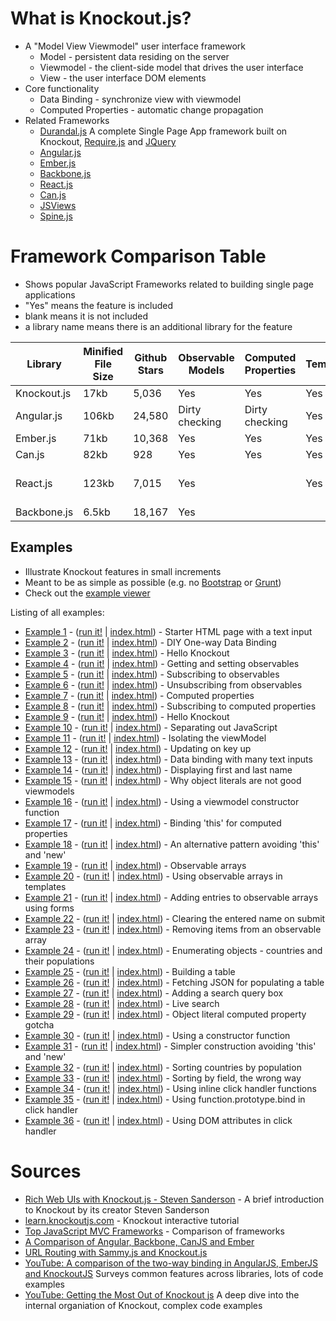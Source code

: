 # What is Knockout.js?

 * A "Model View Viewmodel" user interface framework
   * Model - persistent data residing on the server
   * Viewmodel - the client-side model that drives the user interface
   * View - the user interface DOM elements
 * Core functionality
   * Data Binding - synchronize view with viewmodel
   * Computed Properties - automatic change propagation
 * Related Frameworks
   * [Durandal.js](http://durandaljs.com/) A complete Single Page App framework built on Knockout, [Require.js](http://requirejs.org/) and [JQuery](http://jquery.com/)
   * [Angular.js](https://angularjs.org/)
   * [Ember.js](http://emberjs.com/)
   * [Backbone.js](http://backbonejs.org/)
   * [React.js](https://github.com/facebook/react)
   * [Can.js](http://canjs.com/) 
   * [JSViews](http://www.jsviews.com/)
   * [Spine.js](http://spinejs.com/)

# Framework Comparison Table

 * Shows popular JavaScript Frameworks related to building single page applications
 * "Yes" means the feature is included
 * blank means it is not included
 * a library name means there is an additional library for the feature

| Library     | Minified File Size | Github Stars | Observable Models | Computed Properties | Templating | Data Binding | Composable Views  | Routing   |
|-------------|--------------------|--------------|-------------------|---------------------|------------|--------------|-------------------|-----------|
| Knockout.js | 17kb               | 5,036        | Yes               | Yes                 | Yes        | Yes          | Durandal          | Durandal  |
| Angular.js  | 106kb              | 24,580       | Dirty checking    | Dirty checking      | Yes        | Yes          | AngularUI         | UI-Router |
| Ember.js    | 71kb               | 10,368       | Yes               | Yes                 | Yes        | Yes          | Yes               | Yes       |
| Can.js      | 82kb               | 928          | Yes               | Yes                 | Yes        | Yes          | Yes               | Yes       |
| React.js    | 123kb              | 7,015        | Yes               |                     | Yes        | Yes          | Yes               | react-router-component |
| Backbone.js | 6.5kb              | 18,167       | Yes               |                     |            |              | Yes               | Yes       |

## Examples

 * Illustrate Knockout features in small increments
 * Meant to be as simple as possible (e.g. no [Bootstrap](http://getbootstrap.com/) or [Grunt](http://gruntjs.com/))
 * Check out the [example viewer](http://curran.github.io/screencasts/introToKnockout/exampleViewer)

Listing of all examples:

 * [Example 1](https://github.com/curran/screencasts/tree/gh-pages/introToAngular/examples/snapshots/snapshot01) - ([run it!](http://curran.github.io/screencasts/introToAngular/examples/snapshots/snapshot01) | [index.html](https://github.com/curran/screencasts/tree/gh-pages/introToAngular/examples/snapshots/snapshot01/index.html)) - Starter HTML page with a text input
 * [Example 2](https://github.com/curran/screencasts/tree/gh-pages/introToAngular/examples/snapshots/snapshot02) - ([run it!](http://curran.github.io/screencasts/introToAngular/examples/snapshots/snapshot02) | [index.html](https://github.com/curran/screencasts/tree/gh-pages/introToAngular/examples/snapshots/snapshot02/index.html)) - DIY One-way Data Binding
 * [Example 3](https://github.com/curran/screencasts/tree/gh-pages/introToAngular/examples/snapshots/snapshot03) - ([run it!](http://curran.github.io/screencasts/introToAngular/examples/snapshots/snapshot03) | [index.html](https://github.com/curran/screencasts/tree/gh-pages/introToAngular/examples/snapshots/snapshot03/index.html)) - Hello Knockout
 * [Example 4](https://github.com/curran/screencasts/tree/gh-pages/introToAngular/examples/snapshots/snapshot04) - ([run it!](http://curran.github.io/screencasts/introToAngular/examples/snapshots/snapshot04) | [index.html](https://github.com/curran/screencasts/tree/gh-pages/introToAngular/examples/snapshots/snapshot04/index.html)) - Getting and setting observables
 * [Example 5](https://github.com/curran/screencasts/tree/gh-pages/introToAngular/examples/snapshots/snapshot05) - ([run it!](http://curran.github.io/screencasts/introToAngular/examples/snapshots/snapshot05) | [index.html](https://github.com/curran/screencasts/tree/gh-pages/introToAngular/examples/snapshots/snapshot05/index.html)) - Subscribing to observables
 * [Example 6](https://github.com/curran/screencasts/tree/gh-pages/introToAngular/examples/snapshots/snapshot06) - ([run it!](http://curran.github.io/screencasts/introToAngular/examples/snapshots/snapshot06) | [index.html](https://github.com/curran/screencasts/tree/gh-pages/introToAngular/examples/snapshots/snapshot06/index.html)) - Unsubscribing from observables
 * [Example 7](https://github.com/curran/screencasts/tree/gh-pages/introToAngular/examples/snapshots/snapshot07) - ([run it!](http://curran.github.io/screencasts/introToAngular/examples/snapshots/snapshot07) | [index.html](https://github.com/curran/screencasts/tree/gh-pages/introToAngular/examples/snapshots/snapshot07/index.html)) - Computed properties
 * [Example 8](https://github.com/curran/screencasts/tree/gh-pages/introToAngular/examples/snapshots/snapshot08) - ([run it!](http://curran.github.io/screencasts/introToAngular/examples/snapshots/snapshot08) | [index.html](https://github.com/curran/screencasts/tree/gh-pages/introToAngular/examples/snapshots/snapshot08/index.html)) - Subscribing to computed properties
 * [Example 9](https://github.com/curran/screencasts/tree/gh-pages/introToAngular/examples/snapshots/snapshot09) - ([run it!](http://curran.github.io/screencasts/introToAngular/examples/snapshots/snapshot09) | [index.html](https://github.com/curran/screencasts/tree/gh-pages/introToAngular/examples/snapshots/snapshot09/index.html)) - Hello Knockout
 * [Example 10](https://github.com/curran/screencasts/tree/gh-pages/introToAngular/examples/snapshots/snapshot10) - ([run it!](http://curran.github.io/screencasts/introToAngular/examples/snapshots/snapshot10) | [index.html](https://github.com/curran/screencasts/tree/gh-pages/introToAngular/examples/snapshots/snapshot10/index.html)) - Separating out JavaScript
 * [Example 11](https://github.com/curran/screencasts/tree/gh-pages/introToAngular/examples/snapshots/snapshot11) - ([run it!](http://curran.github.io/screencasts/introToAngular/examples/snapshots/snapshot11) | [index.html](https://github.com/curran/screencasts/tree/gh-pages/introToAngular/examples/snapshots/snapshot11/index.html)) - Isolating the viewModel
 * [Example 12](https://github.com/curran/screencasts/tree/gh-pages/introToAngular/examples/snapshots/snapshot12) - ([run it!](http://curran.github.io/screencasts/introToAngular/examples/snapshots/snapshot12) | [index.html](https://github.com/curran/screencasts/tree/gh-pages/introToAngular/examples/snapshots/snapshot12/index.html)) - Updating on key up
 * [Example 13](https://github.com/curran/screencasts/tree/gh-pages/introToAngular/examples/snapshots/snapshot13) - ([run it!](http://curran.github.io/screencasts/introToAngular/examples/snapshots/snapshot13) | [index.html](https://github.com/curran/screencasts/tree/gh-pages/introToAngular/examples/snapshots/snapshot13/index.html)) - Data binding with many text inputs
 * [Example 14](https://github.com/curran/screencasts/tree/gh-pages/introToAngular/examples/snapshots/snapshot14) - ([run it!](http://curran.github.io/screencasts/introToAngular/examples/snapshots/snapshot14) | [index.html](https://github.com/curran/screencasts/tree/gh-pages/introToAngular/examples/snapshots/snapshot14/index.html)) - Displaying first and last name
 * [Example 15](https://github.com/curran/screencasts/tree/gh-pages/introToAngular/examples/snapshots/snapshot15) - ([run it!](http://curran.github.io/screencasts/introToAngular/examples/snapshots/snapshot15) | [index.html](https://github.com/curran/screencasts/tree/gh-pages/introToAngular/examples/snapshots/snapshot15/index.html)) - Why object literals are not good viewmodels
 * [Example 16](https://github.com/curran/screencasts/tree/gh-pages/introToAngular/examples/snapshots/snapshot16) - ([run it!](http://curran.github.io/screencasts/introToAngular/examples/snapshots/snapshot16) | [index.html](https://github.com/curran/screencasts/tree/gh-pages/introToAngular/examples/snapshots/snapshot16/index.html)) - Using a viewmodel constructor function
 * [Example 17](https://github.com/curran/screencasts/tree/gh-pages/introToAngular/examples/snapshots/snapshot17) - ([run it!](http://curran.github.io/screencasts/introToAngular/examples/snapshots/snapshot17) | [index.html](https://github.com/curran/screencasts/tree/gh-pages/introToAngular/examples/snapshots/snapshot17/index.html)) - Binding 'this' for computed properties
 * [Example 18](https://github.com/curran/screencasts/tree/gh-pages/introToAngular/examples/snapshots/snapshot18) - ([run it!](http://curran.github.io/screencasts/introToAngular/examples/snapshots/snapshot18) | [index.html](https://github.com/curran/screencasts/tree/gh-pages/introToAngular/examples/snapshots/snapshot18/index.html)) - An alternative pattern avoiding 'this' and 'new'
 * [Example 19](https://github.com/curran/screencasts/tree/gh-pages/introToAngular/examples/snapshots/snapshot19) - ([run it!](http://curran.github.io/screencasts/introToAngular/examples/snapshots/snapshot19) | [index.html](https://github.com/curran/screencasts/tree/gh-pages/introToAngular/examples/snapshots/snapshot19/index.html)) - Observable arrays
 * [Example 20](https://github.com/curran/screencasts/tree/gh-pages/introToAngular/examples/snapshots/snapshot20) - ([run it!](http://curran.github.io/screencasts/introToAngular/examples/snapshots/snapshot20) | [index.html](https://github.com/curran/screencasts/tree/gh-pages/introToAngular/examples/snapshots/snapshot20/index.html)) - Using observable arrays in templates
 * [Example 21](https://github.com/curran/screencasts/tree/gh-pages/introToAngular/examples/snapshots/snapshot21) - ([run it!](http://curran.github.io/screencasts/introToAngular/examples/snapshots/snapshot21) | [index.html](https://github.com/curran/screencasts/tree/gh-pages/introToAngular/examples/snapshots/snapshot21/index.html)) - Adding entries to observable arrays using forms
 * [Example 22](https://github.com/curran/screencasts/tree/gh-pages/introToAngular/examples/snapshots/snapshot22) - ([run it!](http://curran.github.io/screencasts/introToAngular/examples/snapshots/snapshot22) | [index.html](https://github.com/curran/screencasts/tree/gh-pages/introToAngular/examples/snapshots/snapshot22/index.html)) - Clearing the entered name on submit
 * [Example 23](https://github.com/curran/screencasts/tree/gh-pages/introToAngular/examples/snapshots/snapshot23) - ([run it!](http://curran.github.io/screencasts/introToAngular/examples/snapshots/snapshot23) | [index.html](https://github.com/curran/screencasts/tree/gh-pages/introToAngular/examples/snapshots/snapshot23/index.html)) - Removing items from an observable array
 * [Example 24](https://github.com/curran/screencasts/tree/gh-pages/introToAngular/examples/snapshots/snapshot24) - ([run it!](http://curran.github.io/screencasts/introToAngular/examples/snapshots/snapshot24) | [index.html](https://github.com/curran/screencasts/tree/gh-pages/introToAngular/examples/snapshots/snapshot24/index.html)) - Enumerating objects - countries and their populations
 * [Example 25](https://github.com/curran/screencasts/tree/gh-pages/introToAngular/examples/snapshots/snapshot25) - ([run it!](http://curran.github.io/screencasts/introToAngular/examples/snapshots/snapshot25) | [index.html](https://github.com/curran/screencasts/tree/gh-pages/introToAngular/examples/snapshots/snapshot25/index.html)) - Building a table
 * [Example 26](https://github.com/curran/screencasts/tree/gh-pages/introToAngular/examples/snapshots/snapshot26) - ([run it!](http://curran.github.io/screencasts/introToAngular/examples/snapshots/snapshot26) | [index.html](https://github.com/curran/screencasts/tree/gh-pages/introToAngular/examples/snapshots/snapshot26/index.html)) - Fetching JSON for populating a table
 * [Example 27](https://github.com/curran/screencasts/tree/gh-pages/introToAngular/examples/snapshots/snapshot27) - ([run it!](http://curran.github.io/screencasts/introToAngular/examples/snapshots/snapshot27) | [index.html](https://github.com/curran/screencasts/tree/gh-pages/introToAngular/examples/snapshots/snapshot27/index.html)) - Adding a search query box
 * [Example 28](https://github.com/curran/screencasts/tree/gh-pages/introToAngular/examples/snapshots/snapshot28) - ([run it!](http://curran.github.io/screencasts/introToAngular/examples/snapshots/snapshot28) | [index.html](https://github.com/curran/screencasts/tree/gh-pages/introToAngular/examples/snapshots/snapshot28/index.html)) - Live search
 * [Example 29](https://github.com/curran/screencasts/tree/gh-pages/introToAngular/examples/snapshots/snapshot29) - ([run it!](http://curran.github.io/screencasts/introToAngular/examples/snapshots/snapshot29) | [index.html](https://github.com/curran/screencasts/tree/gh-pages/introToAngular/examples/snapshots/snapshot29/index.html)) - Object literal computed property gotcha
 * [Example 30](https://github.com/curran/screencasts/tree/gh-pages/introToAngular/examples/snapshots/snapshot30) - ([run it!](http://curran.github.io/screencasts/introToAngular/examples/snapshots/snapshot30) | [index.html](https://github.com/curran/screencasts/tree/gh-pages/introToAngular/examples/snapshots/snapshot30/index.html)) - Using a constructor function
 * [Example 31](https://github.com/curran/screencasts/tree/gh-pages/introToAngular/examples/snapshots/snapshot31) - ([run it!](http://curran.github.io/screencasts/introToAngular/examples/snapshots/snapshot31) | [index.html](https://github.com/curran/screencasts/tree/gh-pages/introToAngular/examples/snapshots/snapshot31/index.html)) - Simpler construction avoiding 'this' and 'new'
 * [Example 32](https://github.com/curran/screencasts/tree/gh-pages/introToAngular/examples/snapshots/snapshot32) - ([run it!](http://curran.github.io/screencasts/introToAngular/examples/snapshots/snapshot32) | [index.html](https://github.com/curran/screencasts/tree/gh-pages/introToAngular/examples/snapshots/snapshot32/index.html)) - Sorting countries by population
 * [Example 33](https://github.com/curran/screencasts/tree/gh-pages/introToAngular/examples/snapshots/snapshot33) - ([run it!](http://curran.github.io/screencasts/introToAngular/examples/snapshots/snapshot33) | [index.html](https://github.com/curran/screencasts/tree/gh-pages/introToAngular/examples/snapshots/snapshot33/index.html)) - Sorting by field, the wrong way
 * [Example 34](https://github.com/curran/screencasts/tree/gh-pages/introToAngular/examples/snapshots/snapshot34) - ([run it!](http://curran.github.io/screencasts/introToAngular/examples/snapshots/snapshot34) | [index.html](https://github.com/curran/screencasts/tree/gh-pages/introToAngular/examples/snapshots/snapshot34/index.html)) - Using inline click handler functions
 * [Example 35](https://github.com/curran/screencasts/tree/gh-pages/introToAngular/examples/snapshots/snapshot35) - ([run it!](http://curran.github.io/screencasts/introToAngular/examples/snapshots/snapshot35) | [index.html](https://github.com/curran/screencasts/tree/gh-pages/introToAngular/examples/snapshots/snapshot35/index.html)) - Using function.prototype.bind in click handler
 * [Example 36](https://github.com/curran/screencasts/tree/gh-pages/introToAngular/examples/snapshots/snapshot36) - ([run it!](http://curran.github.io/screencasts/introToAngular/examples/snapshots/snapshot36) | [index.html](https://github.com/curran/screencasts/tree/gh-pages/introToAngular/examples/snapshots/snapshot36/index.html)) - Using DOM attributes in click handler

# Sources

 * [Rich Web UIs with Knockout.js - Steven Sanderson](https://www.youtube.com/watch?v=MNiUcuo3Wio) - A brief introduction to Knockout by its creator Steven Sanderson
 * [learn.knockoutjs.com](http://learn.knockoutjs.com/) - Knockout interactive tutorial
 * [Top JavaScript MVC Frameworks](http://www.infoq.com/research/top-javascript-mvc-frameworks) - Comparison of frameworks
 * [A Comparison of Angular, Backbone, CanJS and Ember](http://sporto.github.io/blog/2013/04/12/comparison-angular-backbone-can-ember/)
 * [URL Routing with Sammy.js and Knockout.js](http://www.softfinity.com/blog/an-simple-introduction-to-url-routing/)
 * [YouTube: A comparison of the two-way binding in AngularJS, EmberJS and KnockoutJS](https://www.youtube.com/watch?v=mVjpwia1YN4) Surveys common features across libraries, lots of code examples
 * [YouTube: Getting the Most Out of Knockout js](https://www.youtube.com/watch?v=a108oDs39Ss) A deep dive into the internal organiation of Knockout, complex code examples
